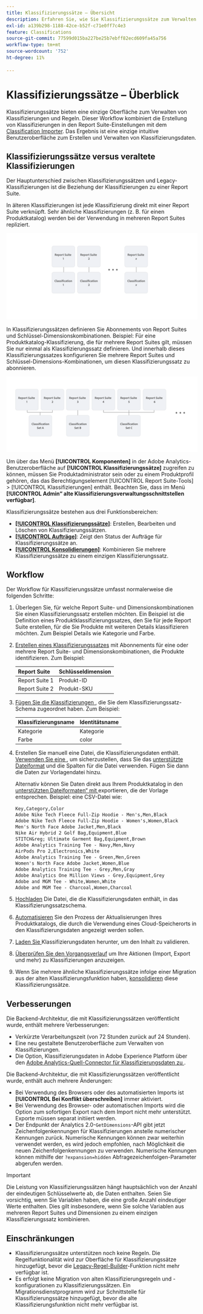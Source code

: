 ```yaml
---
title: Klassifizierungssätze – Übersicht
description: Erfahren Sie, wie Sie Klassifizierungssätze zum Verwalten von Klassifizierungsdaten verwenden. Erfahren Sie, wie sich Klassifizierungssätze von veralteten Klassifizierungen unterscheiden.
exl-id: a139b298-1188-42ce-b52f-c71e0ff7c4e3
feature: Classifications
source-git-commit: 77599d015ba227be25b7ebff82ecd609fa45a756
workflow-type: tm+mt
source-wordcount: '752'
ht-degree: 11%

---
```


# Klassifizierungssätze – Überblick

Klassifizierungssätze bieten eine einzige Oberfläche zum Verwalten von Klassifizierungen und Regeln. Dieser Workflow kombiniert die Erstellung von Klassifizierungen in den Report Suite-Einstellungen mit dem [Classification Importer](/help/components/classifications/sets/manage/set-manager.md). Das Ergebnis ist eine einzige intuitive Benutzeroberfläche zum Erstellen und Verwalten von Klassifizierungsdaten.


## Klassifizierungssätze versus veraltete Klassifizierungen

Der Hauptunterschied zwischen Klassifizierungssätzen und Legacy-Klassifizierungen ist die Beziehung der Klassifizierungen zu einer Report Suite.

In älteren Klassifizierungen ist jede Klassifizierung direkt mit einer Report Suite verknüpft. Sehr ähnliche Klassifizierungen (z. B. für einen Produktkatalog) werden bei der Verwendung in mehreren Report Suites repliziert.

![Alte Klassifizierung](manage/assets/classifications-legacy.svg)

In Klassifizierungssätzen definieren Sie Abonnements von Report Suites und Schlüssel-Dimensionskombinationen. Beispiel: Für eine Produktkatalog-Klassifizierung, die für mehrere Report Suites gilt, müssen Sie nur einmal als Klassifizierungssatz definieren. Und innerhalb dieses Klassifizierungssatzes konfigurieren Sie mehrere Report Suites und Schlüssel-Dimensions-Kombinationen, um diesen Klassifizierungssatz zu abonnieren.

![Klassifizierungssätze](manage/assets/classifications-sets.svg)


Um über das Menü **[!UICONTROL Komponenten]** in der Adobe Analytics-Benutzeroberfläche auf **[!UICONTROL Klassifizierungssätze]** zugreifen zu können, müssen Sie Produktadministrator sein oder zu einem Produktprofil gehören, das das Berechtigungselement [!UICONTROL Report Suite-Tools] > [!UICONTROL Klassifizierungen] enthält. Beachten Sie, dass im Menü **[!UICONTROL Admin“ alte Klassifizierungsverwaltungsschnittstellen verfügbar]**.

Klassifizierungssätze bestehen aus drei Funktionsbereichen:

* [**[!UICONTROL Klassifizierungssätze]**](manage/set-manager.md): Erstellen, Bearbeiten und Löschen von Klassifizierungssätzen.
* [**[!UICONTROL Aufträge]**](job-manager.md): Zeigt den Status der Aufträge für Klassifizierungssätze an.
* [**[!UICONTROL Konsolidierungen]**](consolidations/manage.md): Kombinieren Sie mehrere Klassifizierungssätze zu einem einzigen Klassifizierungssatz.


## Workflow

Der Workflow für Klassifizierungssätze umfasst normalerweise die folgenden Schritte:

1. Überlegen Sie, für welche Report Suite- und Dimensionskombinationen Sie einen Klassifizierungssatz erstellen möchten. Ein Beispiel ist die Definition eines Produktklassifizierungssatzes, den Sie für jede Report Suite erstellen, für die Sie Produkte mit weiteren Details klassifizieren möchten. Zum Beispiel Details wie Kategorie und Farbe.
1. [Erstellen eines Klassifizierungssatzes](/help/components/classifications/sets/manage/create.md) mit Abonnements für eine oder mehrere Report Suite- und Dimensionskombinationen, die Produkte identifizieren. Zum Beispiel:

   | Report Suite | Schlüsseldimension |
   |---|---|
   | Report Suite 1 | Produkt-ID |
   | Report Suite 2 | Produkt-SKU |

1. [Fügen Sie die Klassifizierungen ](/help/components/classifications/sets/manage/schema.md#add), die Sie dem Klassifizierungssatz-Schema zugeordnet haben. Zum Beispiel:

   | Klassifizierungsname | Identitätsname |
   |---|---|
   | Kategorie | Kategorie |
   | Farbe | color |

1. Erstellen Sie manuell eine Datei, die Klassifizierungsdaten enthält. [Verwenden Sie eine ](/help/components/classifications/sets/manage/schema.md#template), um sicherzustellen, dass Sie das [unterstützte Dateiformat](data-files.md#classification-set-file-formats) und die Spalten für die Datei verwenden. Fügen Sie dann die Daten zur Vorlagendatei hinzu.

   Alternativ können Sie Daten direkt aus Ihrem Produktkatalog in den [unterstützten Dateiformaten“ mit ](data-files.md#classification-set-file-formats) exportieren, die der Vorlage entsprechen. Beispiel: eine CSV-Datei wie:

   ```
   Key,Category,Color
   Adobe Nike Tech Fleece Full-Zip Hoodie - Men's,Men,Black
   Adobe Nike Tech Fleece Full-Zip Hoodie - Women's,Women,Black
   Men's North Face Adobe Jacket,Men,Black
   Nike Air Hybrid 2 Golf Bag,Equipment,Blue
   STITCH&reg; Ultimate Garment Bag,Equipment,Brown
   Adobe Analytics Training Tee - Navy,Men,Navy
   AirPods Pro 2,Electronics,White
   Adobe Analytics Training Tee - Green,Men,Green
   Women's North Face Adobe Jacket,Women,Blue
   Adobe Analytics Training Tee - Grey,Men,Gray
   Adobe Analytics One Million Views - Grey,Equipment,Grey
   Adobe and MGM Tee - White,Women,White
   Adobe and MGM Tee - Charcoal,Women,Charcoal
   ```

1. [Hochladen](/help/components/classifications/sets/manage/schema.md#upload) Die Datei, die die Klassifizierungsdaten enthält, in das Klassifizierungssatzschema.

1. [Automatisieren](/help/components/classifications/sets/manage/schema.md#automate) Sie den Prozess der Aktualisierungen Ihres Produktkatalogs, die durch die Verwendung eines Cloud-Speicherorts in den Klassifizierungsdaten angezeigt werden sollen.

1. [Laden Sie ](/help/components/classifications/sets/manage/schema.md#download) Klassifizierungsdaten herunter, um den Inhalt zu validieren.

1. [Überprüfen Sie den Vorgangsverlauf](/help/components/classifications/sets/job-manager.md) um Ihre Aktionen (Import, Export und mehr) zu Klassifizierungen anzuzeigen.
1. Wenn Sie mehrere ähnliche Klassifizierungssätze infolge einer Migration aus der alten Klassifizierungsfunktion haben, [konsolidieren](consolidations/manage.md) diese Klassifizierungssätze.



## Verbesserungen

Die Backend-Architektur, die mit Klassifizierungssätzen veröffentlicht wurde, enthält mehrere Verbesserungen:

* Verkürzte Verarbeitungszeit (von 72 Stunden zurück auf 24 Stunden).
* Eine neu gestaltete Benutzeroberfläche zum Verwalten von Klassifizierungen.
* Die Option, Klassifizierungsdaten in Adobe Experience Platform über den [Adobe Analytics-Quell-Connector für Klassifizierungsdaten zu ](https://experienceleague.adobe.com/en/docs/experience-platform/sources/connectors/adobe-applications/classifications).

Die Backend-Architektur, die mit Klassifizierungssätzen veröffentlicht wurde, enthält auch mehrere Änderungen:

* Bei Verwendung des Browsers oder des automatisierten Imports ist **[!UICONTROL Bei Konflikt überschreiben]** immer aktiviert.
* Bei Verwendung des Browser- oder automatischen Imports wird die Option zum sofortigen Export nach dem Import nicht mehr unterstützt. Exporte müssen separat initiiert werden.
* Der Endpunkt der Analytics 2.0-`GetDimensions`-API gibt jetzt Zeichenfolgenkennungen für Klassifizierungen anstelle numerischer Kennungen zurück. Numerische Kennungen können zwar weiterhin verwendet werden, es wird jedoch empfohlen, nach Möglichkeit die neuen Zeichenfolgenkennungen zu verwenden. Numerische Kennungen können mithilfe der `?expansion=hidden` Abfragezeichenfolgen-Parameter abgerufen werden.

>[!IMPORTANT]
>
>Die Leistung von Klassifizierungssätzen hängt hauptsächlich von der Anzahl der eindeutigen Schlüsselwerte ab, die Daten enthalten. Seien Sie vorsichtig, wenn Sie Variablen haben, die eine große Anzahl eindeutiger Werte enthalten. Dies gilt insbesondere, wenn Sie solche Variablen aus mehreren Report Suites und Dimensionen zu einem einzigen Klassifizierungssatz kombinieren.

## Einschränkungen

* Klassifizierungssätze unterstützen noch keine Regeln. Die Regelfunktionalität wird zur Oberfläche für Klassifizierungssätze hinzugefügt, bevor die [Legacy-Regel-Builder](/help/components/classifications/crb/classification-rule-builder.md)-Funktion nicht mehr verfügbar ist.
* Es erfolgt keine Migration von alten Klassifizierungsregeln und -konfigurationen zu Klassifizierungssätzen. Ein Migrationsdienstprogramm wird zur Schnittstelle für Klassifizierungssätze hinzugefügt, bevor die alte Klassifizierungsfunktion nicht mehr verfügbar ist.
